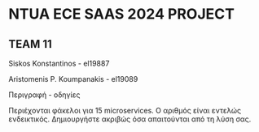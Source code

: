 # NTUA ECE SAAS 2024 PROJECT
  
## TEAM 11

Siskos Konstantinos - el19887

Aristomenis P. Koumpanakis - el19089


  
Περιγραφή - οδηγίες
  
Περιέχονται φάκελοι για 15 microservices. Ο αριθμός είναι εντελώς ενδεικτικός. Δημιουργήστε ακριβώς όσα απαιτούνται από τη λύση σας.
